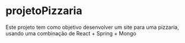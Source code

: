 # projetoPizzaria
Este projeto tem como objetivo desenvolver um site para uma pizzaria, usando uma combinação de React + Spring + Mongo
